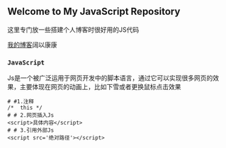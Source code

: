 ﻿## Welcome to My JavaScript Repository 

这里专门放一些搭建个人博客时很好用的JS代码

[我的博客](https://www.lianyiming.com)阔以康康

### `JavaScript`

Js是一个被广泛运用于网页开发中的脚本语言，通过它可以实现很多网页的效果，主要体现在网页的动画上，比如下雪或者更换鼠标点击效果

```JS基本语法
# #1.注释
/*  this */
# # 2.网页插入Js
<script>具体内容</script>
# # 3.引用外部Js
<script src='绝对路径'></script>
```
